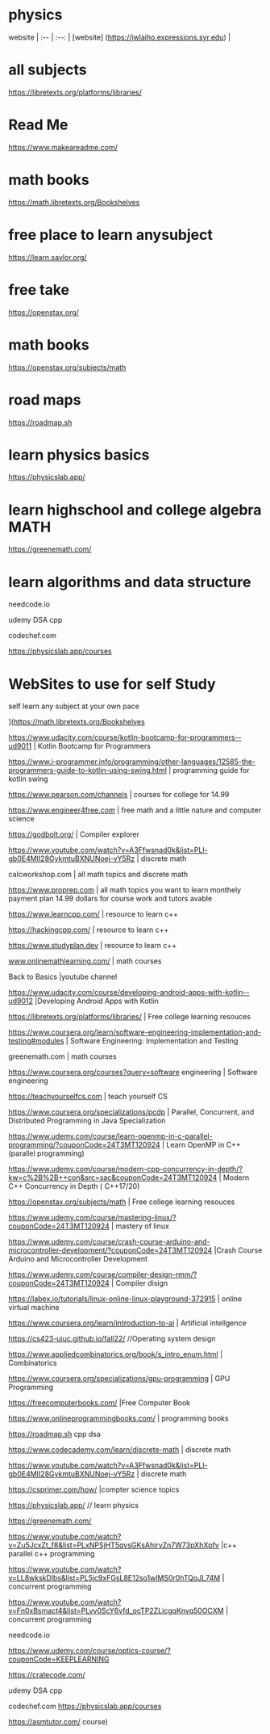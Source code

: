 # physics
 website |
 :-- | :--: |
 [website] (https://jwlaiho.expressions.syr.edu) | 
#  all subjects
https://libretexts.org/platforms/libraries/ 

# Read Me 

https://www.makeareadme.com/

# math books

https://math.libretexts.org/Bookshelves  

# free place to learn anysubject
https://learn.saylor.org/ 

# free take
https://openstax.org/  

# math books
https://openstax.org/subjects/math

# road maps
https://roadmap.sh 

# learn physics basics
https://physicslab.app/

# learn highschool and college algebra MATH
https://greenemath.com/

# learn algorithms and data structure
needcode.io

udemy DSA cpp

codechef.com

https://physicslab.app/courses

# WebSites to use for self Study

self learn any subject at your own pace

](https://math.libretexts.org/Bookshelves

https://www.udacity.com/course/kotlin-bootcamp-for-programmers--ud9011 | Kotlin Bootcamp for Programmers

https://www.i-programmer.info/programming/other-languages/12585-the-programmers-guide-to-kotlin-using-swing.html | programming guide for kotlin swing

https://www.pearson.com/channels | courses for college for 14.99

https://www.engineer4free.com | free math and a little nature and computer science

https://godbolt.org/ | Compiler explorer

https://www.youtube.com/watch?v=A3Ffwsnad0k&list=PLl-gb0E4MII28GykmtuBXNUNoej-vY5Rz | discrete math

calcworkshop.com | all math topics and discrete math

https://www.proprep.com | all math topics you want to learn monthely payment plan 14.99 dollars for course work and tutors avable

https://www.learncpp.com/ | resource to learn c++

https://hackingcpp.com/ | resource to learn c++

https://www.studyplan.dev | resource to learn c++

www.onlinemathlearning.com/ | math courses

Back to Basics |youtube channel

https://www.udacity.com/course/developing-android-apps-with-kotlin--ud9012  |Developing Android Apps with Kotlin

https://libretexts.org/platforms/libraries/  | Free college learning resouces

https://www.coursera.org/learn/software-engineering-implementation-and-testing#modules  | Software Engineering: Implementation and Testing

greenemath.com | math courses

https://www.coursera.org/courses?query=software engineering | Software engineering

https://teachyourselfcs.com  | teach yourself CS

https://www.coursera.org/specializations/pcdp | Parallel, Concurrent, and Distributed Programming in Java Specialization

https://www.udemy.com/course/learn-openmp-in-c-parallel-programming/?couponCode=24T3MT120924   | Learn OpenMP in C++ (parallel programming)

https://www.udemy.com/course/modern-cpp-concurrency-in-depth/?kw=c%2B%2B++con&src=sac&couponCode=24T3MT120924 | Modern C++ Concurrency in Depth ( C++17/20)

https://openstax.org/subjects/math         | Free college learning resouces

https://www.udemy.com/course/mastering-linux/?couponCode=24T3MT120924  | mastery of linux

https://www.udemy.com/course/crash-course-arduino-and-microcontroller-development/?couponCode=24T3MT120924  |Crash Course Arduino and Microcontroller Development

https://www.udemy.com/course/compiler-design-rmm/?couponCode=24T3MT120924 | Compiler disign

https://labex.io/tutorials/linux-online-linux-playground-372915  | online virtual machine

https://www.coursera.org/learn/introduction-to-ai | Artificial intellgence

https://cs423-uiuc.github.io/fall22/ //Operating system design

https://www.appliedcombinatorics.org/book/s_intro_enum.html | Combinatorics

https://www.coursera.org/specializations/gpu-programming | GPU Programming

https://freecomputerbooks.com/ |Free Computer Book

https://www.onlineprogrammingbooks.com/ | programming books


https://roadmap.sh cpp dsa

https://www.codecademy.com/learn/discrete-math | discrete math

https://www.youtube.com/watch?v=A3Ffwsnad0k&list=PLl-gb0E4MII28GykmtuBXNUNoej-vY5Rz | discrete math

https://csprimer.com/how/ |compter science topics

https://physicslab.app/ // learn physics

https://greenemath.com/

https://www.youtube.com/watch?v=Zu5JcxZt_f8&list=PLxNPSjHT5qvsGKsAhirvZn7W73pXhXpfv |c++ parallel c++ programming 

https://www.youtube.com/watch?v=LL8wkskDlbs&list=PL5jc9xFGsL8E12so1wlMS0r0hTQoJL74M | concurrent programming

https://www.youtube.com/watch?v=Fn0xBsmact4&list=PLvv0ScY6vfd_ocTP2ZLicgqKnvq50OCXM | concurrent programming

needcode.io

https://www.udemy.com/course/optics-course/?couponCode=KEEPLEARNING

https://cratecode.com/

udemy DSA cpp

codechef.com
https://physicslab.app/courses

https://asmtutor.com/ course)

